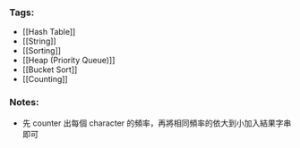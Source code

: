 ### Tags:
- [[Hash Table]]
- [[String]]
- [[Sorting]]
- [[Heap (Priority Queue)]]
- [[Bucket Sort]]
- [[Counting]]
### Notes:
- 先 counter 出每個 character 的頻率，再將相同頻率的依大到小加入結果字串即可